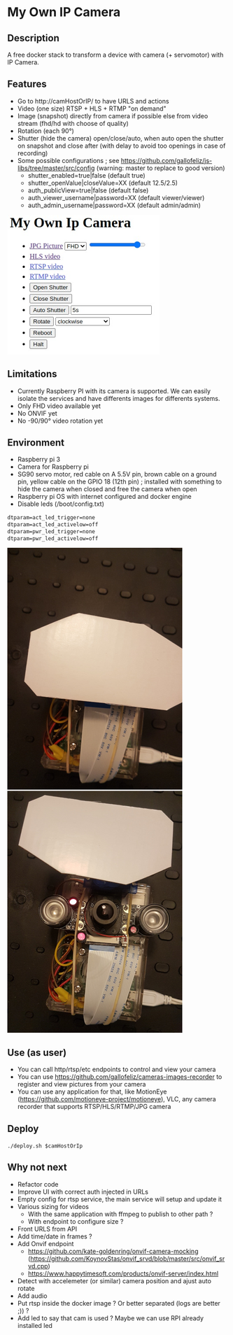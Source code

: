 # My Own IP Camera

## Description

A free docker stack to transform a device with camera (+ servomotor) with IP Camera.

## Features

- Go to http://camHostOrIP/ to have URLS and actions
- Video (one size) RTSP + HLS + RTMP "on demand"
- Image (snapshot) directly from camera if possible else from video stream (fhd/hd with choose of quality)
- Rotation (each 90°)
- Shutter (hide the camera) open/close/auto, when auto open the shutter on snapshot and close after (with delay to avoid too openings in case of recording)
- Some possible configurations ; see https://github.com/gallofeliz/js-libs/tree/master/src/config (warning: master to replace to good version)
  - shutter_enabled=true|false (default true)
  - shutter_openValue|closeValue=XX (default 12.5/2.5)
  - auth_publicView=true|false (default false)
  - auth_viewer_username|password=XX (default viewer/viewer)
  - auth_admin_username|password=XX (default admin/admin)

![](doc/ui.png)

## Limitations

- Currently Raspberry PI with its camera is supported. We can easily isolate the services and have differents images for differents systems.
- Only FHD video available yet
- No ONVIF yet
- No -90/90° video rotation yet

## Environment

- Raspberry pi 3
- Camera for Raspberry pi
- SG90 servo motor, red cable on A 5.5V pin, brown cable on a ground pin, yellow cable on the GPIO 18 (12th pin) ; installed with something to hide the camera when closed and free the camera when open
- Raspberry pi OS with internet configured and docker engine
- Disable leds (/boot/config.txt)
```
dtparam=act_led_trigger=none
dtparam=act_led_activelow=off
dtparam=pwr_led_trigger=none
dtparam=pwr_led_activelow=off
```

![](doc/device-shutter-closed.jpg) ![](doc/device-shutter-open.jpg)

## Use (as user)

- You can call http/rtsp/etc endpoints to control and view your camera
- You can use https://github.com/gallofeliz/cameras-images-recorder to register and view pictures from your camera
- You can use any application for that, like MotionEye (https://github.com/motioneye-project/motioneye), VLC, any camera recorder that supports RTSP/HLS/RTMP/JPG camera

## Deploy

`./deploy.sh $camHostOrIp`

## Why not next

- Refactor code
- Improve UI with correct auth injected in URLs
- Empty config for rtsp service, the main service will setup and update it
- Various sizing for videos
  - With the same application with ffmpeg to publish to other path ?
  - With endpoint to configure size ?
- Front URLS from API
- Add time/date in frames ?
- Add Onvif endpoint
  - https://github.com/kate-goldenring/onvif-camera-mocking (https://github.com/KoynovStas/onvif_srvd/blob/master/src/onvif_srvd.cpp)
  - https://www.happytimesoft.com/products/onvif-server/index.html
- Detect with accelemeter (or similar) camera position and ajust auto rotate
- Add audio
- Put rtsp inside the docker image ? Or better separated (logs are better ;)) ?
- Add led to say that cam is used ? Maybe we can use RPI already installed led 
